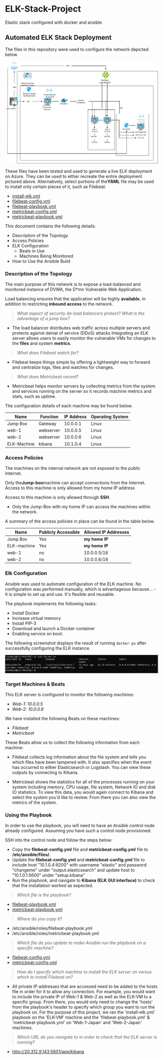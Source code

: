 # ELK-Stack-Project
Elastic stack configured with docker and ansible 

## Automated ELK Stack Deployment

The files in this repository were used to configure the network depicted below.

![image](images/ELK-Stack-diagram.png)

These files have been tested and used to generate a live ELK deployment on Azure. They can be used to either recreate the entire deployment pictured above. 
Alternatively, select portions of the**YAML** file may be used to install only certain pieces of it, such as Filebeat.

  - [install-elk.yml](/ansible/ELK-stack/install-elk.yml)
  - [filebeat-config.yml](/ansible/filebeat-config.yml)
  - [filebeat-playbook.yml](/ansible/ELK-stack/filebeat-playbook.yml)
  - [metricbeat-config.yml](/ansible/metricbeat-config.yml)
  - [metricbeat-playbook.yml](/ansible/ELK-stack/metricbeat-playbook.yml)

This document contains the following details:
- Description of the Topology
- Access Policies
- ELK Configuration
  - Beats in Use
  - Machines Being Monitored
- How to Use the Ansible Build


### Description of the Topology

The main purpose of this network is to expose a load-balanced and monitored instance of DVWA, the D*mn Vulnerable Web Application.

Load balancing ensures that the application will be highly **available**, in addition to restricting **inbound access** to the network.
> _What aspect of security do load balancers protect? What is the advantage of a jump box?_
- The load balancer distributes web traffic across multiple servers and protects against denial of service (DDoS) attacks
Integrating an ELK server allows users to easily monitor the vulnerable VMs for changes to the **files** and system **metrics**.
> _What does Filebeat watch for?_
- Filebeat keeps things simple by offering a lightweight way to forward and centralize logs, files and watches for changes.
> _What does Metricbeat record?_
- Metricbeat helps monitor servers by collecting metrics from the system and services running on the server so it records machine metrics and stats, such as uptime.


The configuration details of each machine may be found below.

| Name     | Function | IP Address | Operating System |
|----------|----------|------------|------------------|
| Jump Box | Gateway  | 10.0.0.1   |  Linux           |
| web-1    | webserver | 10.0.0.5  |  Linux           |
| web-2    | webserver | 10.0.0.6  |  Linux           |
| ELK-Machine | kibana | 10.1.0.4  |  Linux           |

### Access Policies

The machines on the internal network are not exposed to the public Internet. 

Only the**Jump-box**machine can accept connections from the Internet. Access to this machine is only allowed from my home IP address

Access to this machine is only allowed through **SSH**.
- Only the Jump-Box with my home IP can access the machines within the network.


A summary of the access policies in place can be found in the table below.

| Name     | Publicly Accessible | Allowed IP Addresses |
|----------|---------------------|----------------------|
| Jump Box | Yes              |      **my home IP**     |
| ELK-machine | Yes           |      **my home IP**     |
|  web-1   | no               |        10.0.0.5/16      |
|  web-2   | no               |        10.0.0.6/16      |

### Elk Configuration

Ansible was used to automate configuration of the ELK machine. No configuration was performed manually, which is advantageous because...
 -It is simple to set up and use. It's flexible and reusable.

The playbook implements the following tasks:
- Install Docker
- Increase virtual memory
- Install PIP-3
- Download and launch a Docker container
- Enabling service on boot.

The following screenshot displays the result of running `docker ps` after successfully configuring the ELK instance.

![image](images/docker_ps_output.png)


### Target Machines & Beats
This ELK server is configured to monitor the following machines:
- *Web-1: 10.0.0.5*
- *Web-2: 10.0.0.6*


We have installed the following Beats on these machines:
- *Filebeat*
- *Metricbeat*

These Beats allow us to collect the following information from each machine:
- Filebeat collects log information about the file system and tells you which files have been tampered with. It also specifies when the event has occurred to either Elasticsearch or Logstash. You can view these outputs by connecting to Kibana.

- Metricbeat shows the statistics for all of the processes running on your system including memory, CPU usage, file system, Network IO and disk IO statistics. To view this data, you would again connect to Kibana and select the system you'd like to review. From there you can also view the metrics of the system.


### Using the Playbook
In order to use the playbook, you will need to have an Ansible control node already configured. Assuming you have such a control node provisioned: 

SSH into the control node and follow the steps below:

- Copy the **filebeat-config.yml** file and **metricbeat-config.yml** file to **/etc/ansible/files/**.
- Update the **filebeat-config.yml** and **metricbeat-config.yml** file to include host "10.1.0.4:9200" with username "elastic" and password "changeme" under "output.elasticsearch" and update host to "10.1.0.1:5600" under "setup.kibana"
- Run the playbook, and navigate to **Kibana (ELK GUI interface)** to check that the installation worked as expected.


> _Which file is the playbook?_
- [filebeat-playbook.yml](/ansible/ELK-stack/filebeat-playbook.yml)
- [metricbeat-playbook.yml](/ansible/ELK-stack/metricbeat-playbook.yml)

> _Where do you copy it?_
- /etc/ansible/roles/filebeat-playbook.yml
- /etc/ansible/roles/metricbeat-playbook.yml

> _Which file do you update to make Ansible run the playbook on a specific machine?_
- [filebeat-config.yml](/ansible/filebeat-config.yml)
- [metricbeat-config.yml](/ansible/metricbeat-config.yml)
> _How do I specify which machine to install the ELK server on versus which to install Filebeat on?_
- All private IP addresses that are accessed need to be added to the hosts file in order for it to allow any connection. For example, you would want to include the private IP of Web-1 & Web-2 as well as the ELK-VM to a specific group. From there, you would only need to change the 'hosts' from the playbook's header to specify which group you want to run the playbook on. For the purpose of this project, we ran the 'install-elk.yml' playbook on the 'ELK-VM' machine and the 'filebeat-playbook.yml' & 'metricbeat-playbook.yml' on 'Web-1-Japan' and 'Web-2-Japan' machines.

> _Which URL do you navigate to in order to check that the ELK server is running?_
- http://20.312.9.143:5601/app/kibana



